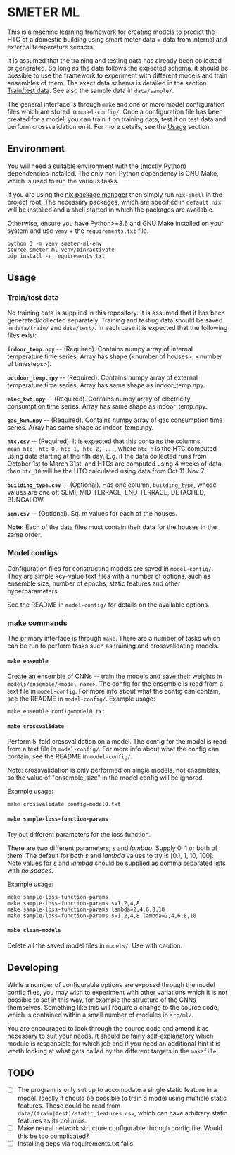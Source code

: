 # SMETER ML

This is a machine learning framework for creating models to predict the HTC of a domestic building using smart meter data + data from internal and external temperature sensors.

It is assumed that the training and testing data has already been collected or generated. So long as the data follows the expected schema, it should be possible to use the framework to experiment with different models and train ensembles of them. The exact data schema is detailed in the section [Train/test data](#traintest-data). See also the sample data in `data/sample/`.

The general interface is through `make` and one or more model configuration files which are stored in `model-config/`. Once a configuration file has been created for a model, you can train it on training data, test it on test data and perform crossvalidation on it. For more details, see the [Usage](#usage) section.

## Environment

You will need a suitable environment with the (mostly Python) dependencies installed. The only non-Python dependency is GNU Make, which is used to run the various tasks.

If you are using the [nix package manager](https://nixos.org) then simply run `nix-shell` in the project root. The necessary packages, which are specified in `default.nix` will be installed and a shell started in which the packages are available.

Otherwise, ensure you have Python>=3.6 and GNU Make installed on your system and use `venv` + the `requirements.txt` file.
```
python 3 -m venv smeter-ml-env
source smeter-ml-venv/bin/activate
pip install -r requirements.txt
```

## Usage

### Train/test data

No training data is supplied in this repository. It is assumed that it has been generated/collected separately. Training and testing data should be saved in `data/train/` and `data/test/`. In each case it is expected that the following files exist:

**`indoor_temp.npy`** -- (Required). Contains numpy array of internal temperature time series. Array has shape (\<number of houses\>, \<number of timesteps\>).

**`outdoor_temp.npy`** -- (Required). Contains numpy array of external temperature time series. Array has same shape as indoor_temp.npy.

**`elec_kwh.npy`** -- (Required). Contains numpy array of electricity consumption time series. Array has same shape as indoor_temp.npy.

**`gas_kwh.npy`** -- (Required). Contains numpy array of gas consumption time series. Array has same shape as indoor_temp.npy.

**`htc.csv`** -- (Required). It is expected that this contains the columns `mean_htc, htc_0, htc_1, htc_2, ...`, where `htc_n` is the HTC computed using data starting at the nth day. E.g. if the data collected runs from October 1st to March 31st, and HTCs are computed using 4 weeks of data, then `htc_10` will be the HTC calculated using data from Oct 11-Nov 7.

**`building_type.csv`** -- (Optional). Has one column, `building_type`, whose values are one of: SEMI, MID_TERRACE, END_TERRACE, DETACHED, BUNGALOW.

**`sqm.csv`** -- (Optional). Sq. m values for each of the houses.

**Note:** Each of the data files must contain their data for the houses in the same order.

### Model configs

Configuration files for constructing models are saved in `model-config/`. They are simple key-value text files with a number of options, such as ensemble size, number of epochs, static features and other hyperparameters.

See the README in `model-config/` for details on the available options.

### make commands

The primary interface is through `make`. There are a number of tasks which can be run to perform tasks such as training and crossvalidating models.

#### `make ensemble`
Create an ensemble of CNNs -- train the models and save their weights in `models/ensemble/<model name>`.
The config for the ensemble is read from a text file in `model-config`. For more info about what the config can contain, see the README in `model-config/`.
Example usage:
```
make ensemble config=model0.txt
```

#### `make crossvalidate`

Perform 5-fold crossvalidation on a model.
The config for the model is read from a text file in `model-config/`. For more info about what the
config can contain, see the README in `model-config/`.

Note: crossvalidation is only performed on single models, not ensembles, so the value of "ensemble_size"
in the model config will be ignored.

Example usage:
```
make crossvalidate config=model0.txt
```

#### `make sample-loss-function-params`

Try out different parameters for the loss function.

There are two different parameters, _s_ and _lambda_. Supply 0, 1 or both of them. The default for both _s_ and _lambda_ values to try is [0.1, 1, 10, 100]. Note values for _s_ and _lambda_ should be supplied as comma separated lists with *no spaces*.

Example usage:
```
make sample-loss-function-params
make sample-loss-function-params s=1,2,4,8
make sample-loss-function-params lambda=2,4,6,8,10
make sample-loss-function-params s=1,2,4,8 lambda=2,4,6,8,10
```

#### `make clean-models`
Delete all the saved model files in `models/`. Use with caution.


## Developing

While a number of configurable options are exposed through the model config files, you may wish to experiment with other variations which it is not possible to set in this way, for example the structure of the CNNs themselves. Something like this will require a change to the source code, which is contained within a small number of modules in `src/ml/`.

You are encouraged to look through the source code and amend it as necessary to suit your needs. It should be fairly self-explanatory which module is responsible for which job and if you need an additional hint it is worth looking at what gets called by the different targets in the `makefile`.

## TODO

- [ ] The program is only set up to accomodate a single static feature in a model. Ideally it should be possible to train a model using multiple static features. These could be read from `data/(train|test)/static_features.csv`, which can have arbitrary static features as its columns.
- [ ] Make neural network structure configurable through config file. Would this be too complicated?
- [ ] Installing deps via requirements.txt fails.

